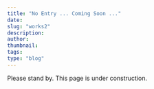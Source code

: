 ```yaml
---
title: "No Entry ... Coming Soon ..."
date:
slug: "works2"
description: 
author: 
thumbnail: 
tags: 
type: "blog"
---
```


Please stand by. This page is under construction.
